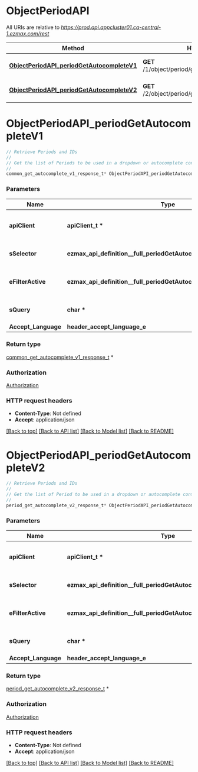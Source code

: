 # ObjectPeriodAPI

All URIs are relative to *https://prod.api.appcluster01.ca-central-1.ezmax.com/rest*

Method | HTTP request | Description
------------- | ------------- | -------------
[**ObjectPeriodAPI_periodGetAutocompleteV1**](ObjectPeriodAPI.md#ObjectPeriodAPI_periodGetAutocompleteV1) | **GET** /1/object/period/getAutocomplete/{sSelector} | Retrieve Periods and IDs
[**ObjectPeriodAPI_periodGetAutocompleteV2**](ObjectPeriodAPI.md#ObjectPeriodAPI_periodGetAutocompleteV2) | **GET** /2/object/period/getAutocomplete/{sSelector} | Retrieve Periods and IDs


# **ObjectPeriodAPI_periodGetAutocompleteV1**
```c
// Retrieve Periods and IDs
//
// Get the list of Periods to be used in a dropdown or autocomplete control.
//
common_get_autocomplete_v1_response_t* ObjectPeriodAPI_periodGetAutocompleteV1(apiClient_t *apiClient, ezmax_api_definition__full_periodGetAutocompleteV1_sSelector_e sSelector, ezmax_api_definition__full_periodGetAutocompleteV1_eFilterActive_e eFilterActive, char * sQuery, header_accept_language_e Accept_Language);
```

### Parameters
Name | Type | Description  | Notes
------------- | ------------- | ------------- | -------------
**apiClient** | **apiClient_t \*** | context containing the client configuration |
**sSelector** | **ezmax_api_definition__full_periodGetAutocompleteV1_sSelector_e** | The types of Periods to return | 
**eFilterActive** | **ezmax_api_definition__full_periodGetAutocompleteV1_eFilterActive_e** | Specify which results we want to display. | [optional] [default to &#39;Active&#39;]
**sQuery** | **char \*** | Allow to filter the returned results | [optional] 
**Accept_Language** | **header_accept_language_e** |  | [optional] 

### Return type

[common_get_autocomplete_v1_response_t](common_get_autocomplete_v1_response.md) *


### Authorization

[Authorization](../README.md#Authorization)

### HTTP request headers

 - **Content-Type**: Not defined
 - **Accept**: application/json

[[Back to top]](#) [[Back to API list]](../README.md#documentation-for-api-endpoints) [[Back to Model list]](../README.md#documentation-for-models) [[Back to README]](../README.md)

# **ObjectPeriodAPI_periodGetAutocompleteV2**
```c
// Retrieve Periods and IDs
//
// Get the list of Period to be used in a dropdown or autocomplete control.
//
period_get_autocomplete_v2_response_t* ObjectPeriodAPI_periodGetAutocompleteV2(apiClient_t *apiClient, ezmax_api_definition__full_periodGetAutocompleteV2_sSelector_e sSelector, ezmax_api_definition__full_periodGetAutocompleteV2_eFilterActive_e eFilterActive, char * sQuery, header_accept_language_e Accept_Language);
```

### Parameters
Name | Type | Description  | Notes
------------- | ------------- | ------------- | -------------
**apiClient** | **apiClient_t \*** | context containing the client configuration |
**sSelector** | **ezmax_api_definition__full_periodGetAutocompleteV2_sSelector_e** | The type of Periods to return | 
**eFilterActive** | **ezmax_api_definition__full_periodGetAutocompleteV2_eFilterActive_e** | Specify which results we want to display. | [optional] [default to &#39;Active&#39;]
**sQuery** | **char \*** | Allow to filter the returned results | [optional] 
**Accept_Language** | **header_accept_language_e** |  | [optional] 

### Return type

[period_get_autocomplete_v2_response_t](period_get_autocomplete_v2_response.md) *


### Authorization

[Authorization](../README.md#Authorization)

### HTTP request headers

 - **Content-Type**: Not defined
 - **Accept**: application/json

[[Back to top]](#) [[Back to API list]](../README.md#documentation-for-api-endpoints) [[Back to Model list]](../README.md#documentation-for-models) [[Back to README]](../README.md)

